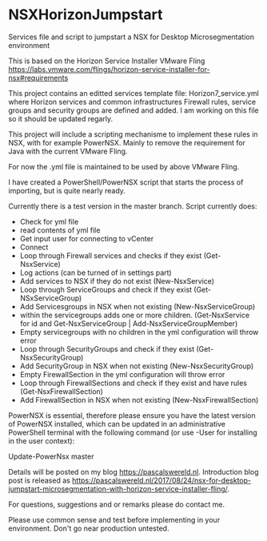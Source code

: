 # NSXHorizonJumpstart
Services file and script to jumpstart a NSX for Desktop Microsegmentation environment

This is based on the Horizon Service Installer VMware Fling https://labs.vmware.com/flings/horizon-service-installer-for-nsx#requirements

This project contains an editted services template file: Horizon7_service.yml where Horizon services and common infrastructures Firewall rules, service groups and security groups are defined and added. I am working on this file so it should be updated regarly.

This project will include a scripting mechanisme to implement these rules in NSX, with for example PowerNSX. Mainly to remove the requirement for Java with the current VMware Fling. 

For now the .yml file is maintained to be used by above VMware Fling.

I have created a PowerShell/PowerNSX script that starts the process of importing, but is quite nearly ready. 

Currently there is a test version in the master branch.
Script currently does:
  - Check for yml file
  - read contents of yml file
  - Get input user for connecting to vCenter
  - Connect
  - Loop through Firewall services and checks if they exist (Get-NsxService)
  - Log actions (can be turned of in settings part)
  - Add services to NSX if they do not exist (New-NsxService)
  - Loop through ServiceGroups and check if they exist (Get-NSxServiceGroup)
  - Add Servicesgroups in NSX when not existing (New-NsxServiceGroup)
  - within the servicegroups adds one or more children. (Get-NsxService for id and Get-NsxServiceGroup | Add-NsxServiceGroupMember)
  - Empty servicegroups with no children in the yml configuration will throw error
  - Loop through SecurityGroups and check if they exist (Get-NsxSecurityGroup)
  - Add SecurityGroup in NSX when not existing (New-NsxSecurityGroup)
  - Empty FirewallSection in the yml configuration will throw error
  - Loop through FirewallSections and check if they exist and have rules (Get-NsxFirewallSection)
  - Add FirewallSection in NSX when not existing (New-NsxFirewallSection)
  
PowerNSX is essential, therefore please ensure you have the latest version of PowerNSX installed, which can be updated in an administrative PowerShell terminal with the following command (or use -User for installing in the user context):

Update-PowerNsx master

Details will be posted on my blog https://pascalswereld.nl. 
Introduction blog post is released as https://pascalswereld.nl/2017/08/24/nsx-for-desktop-jumpstart-microsegmentation-with-horizon-service-installer-fling/.

For questions, suggestions and or remarks please do contact me.

Please use common sense and test before implementing in your environment. Don't go near production untested.
